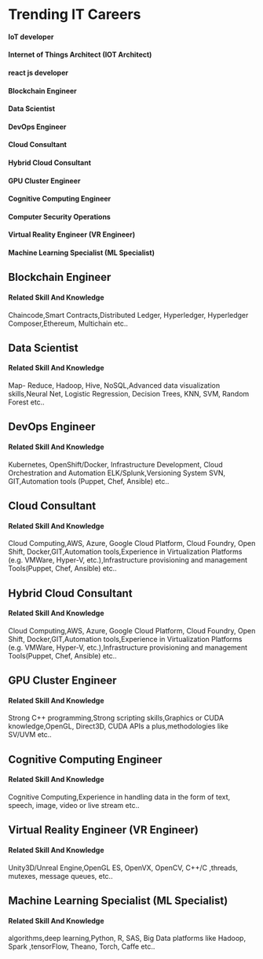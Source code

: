 # Trending IT Careers

#### IoT developer ####
#### Internet of Things Architect (IOT Architect) ####

#### react js developer ####
#### Blockchain Engineer ####
#### Data Scientist ####
#### DevOps Engineer ####
#### Cloud Consultant ####
#### Hybrid Cloud Consultant ####
#### GPU Cluster Engineer ####
#### Cognitive Computing Engineer ####
#### Computer Security Operations ####
#### Virtual Reality Engineer (VR Engineer) ####
#### Machine Learning Specialist (ML Specialist) ####


## Blockchain Engineer

#### Related Skill And Knowledge
Chaincode,Smart Contracts,Distributed Ledger, Hyperledger, Hyperledger Composer,Ethereum, Multichain 
etc..

## Data Scientist
#### Related Skill And Knowledge
Map- Reduce, Hadoop, Hive, NoSQL,Advanced data visualization skills,Neural Net, Logistic Regression, Decision Trees, KNN, SVM, Random Forest
etc..

## DevOps Engineer
#### Related Skill And Knowledge
Kubernetes, OpenShift/Docker, Infrastructure Development, Cloud Orchestration and Automation
ELK/Splunk,Versioning System SVN, GIT,Automation tools (Puppet, Chef, Ansible) etc..

## Cloud Consultant
#### Related Skill And Knowledge
Cloud Computing,AWS, Azure, Google Cloud Platform, Cloud Foundry, Open Shift, Docker,GIT,Automation tools,Experience in Virtualization Platforms (e.g. VMWare, Hyper-V, etc.),Infrastructure provisioning and management Tools(Puppet, Chef, Ansible) etc..

## Hybrid Cloud Consultant
#### Related Skill And Knowledge
Cloud Computing,AWS, Azure, Google Cloud Platform, Cloud Foundry, Open Shift, Docker,GIT,Automation tools,Experience in Virtualization Platforms (e.g. VMWare, Hyper-V, etc.),Infrastructure provisioning and management Tools(Puppet, Chef, Ansible) etc..

## GPU Cluster Engineer
#### Related Skill And Knowledge
Strong C++ programming,Strong scripting skills,Graphics or CUDA knowledge,OpenGL, Direct3D, CUDA APIs a plus,methodologies like SV/UVM etc..


## Cognitive Computing Engineer
#### Related Skill And Knowledge
Cognitive Computing,Experience in handling data in the form of text, speech, image, video or live stream 
etc..


## Virtual Reality Engineer (VR Engineer)
#### Related Skill And Knowledge
Unity3D/Unreal Engine,OpenGL ES, OpenVX, OpenCV, C++/C ,threads, mutexes, message queues,
etc..

## Machine Learning Specialist (ML Specialist)
#### Related Skill And Knowledge
algorithms,deep learning,Python, R, SAS, Big Data platforms like Hadoop, Spark ,tensorFlow, Theano, Torch, Caffe
etc..









